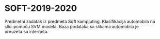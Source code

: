 # SOFT-2019-2020

Predmetni zadatak iz predmeta Soft kompjuting. 
Klasifikacija automobila na slici pomoću SVM modela. Baza podataka sa slikama automobila je preuzeta sa interneta.
